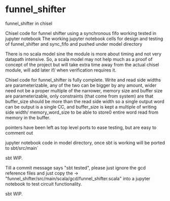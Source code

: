 # funnel_shifter
funnel_shifter in chisel

Chisel code for funnel shifter using a synchronous fifo working tested in jupyter notebook
The working jupyter notebook cells for design and testing of funnel_shifter and sync_fifo and  pushed under model directory

There is no scala model sine the module is more about timing and not very datapath intensive.
So, a scala model may not help much as a proof of concept of the project but will take extra time away from the actual chisel module, will add later if/ when verification requires it.

Chisel code for funnel_shifter is fully complete.
Write and read side widths are parameterizable, any of the two can be bigger by any amount, wider need not be a proper multiple of the narrower, memory size and buffer size are parameterizable, only constraints (that come from system) are that buffer_size should be more than the read side width so a single output word can be output is a single CC, and buffer_size is kept a multiple of writing side width/ memory_word_size  to be able to store0 entire word read from memory in the buffer.

pointers have been left as top level ports to ease testing, but are easy to comment out

jupyter notebook code in model directory, once sbt is working will be ported to sbt/src/main`

sbt WIP. 

Till a commit message says "sbt tested", please just ignore the gcd reference files and just copy the -> "funnel_shifter/src/main/scala/gcd/funnel_shifter.scala" into a jupyter notebook to test circuit functionality. 

sbt WIP.
